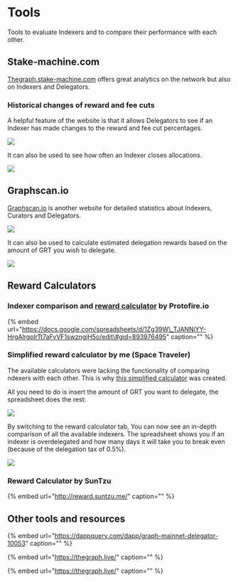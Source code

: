 # Tools

Tools to evaluate Indexers and to compare their performance with each other.

## Stake-machine.com

[Thegraph.stake-machine.com](https://thegraph.stake-machine.com/d/-3BUUtbMz/thegraph-overview?orgId=1&refresh=5m) offers great analytics on the network but also on Indexers and Delegators.

### Historical changes of reward and fee cuts

A helpful feature of the website is that it allows Delegators to see if an Indexer has made changes to the reward and fee cut percentages.

![](../../../../.gitbook/assets/2.jpg)

It can also be used to see how often an Indexer closes allocations.

![](../../../../.gitbook/assets/3%20%281%29.jpg)

## Graphscan.io

[Graphscan.io](https://graphscan.io/) is another website for detailed statistics about Indexers, Curators and Delegators.

![](../../../../.gitbook/assets/4.jpg)

It can also be used to calculate estimated delegation rewards based on the amount of GRT you wish to delegate.

![](../../../../.gitbook/assets/5.jpg)

## Reward Calculators

### Indexer comparison and [reward calculator](https://docs.google.com/spreadsheets/d/1Zg39W_TJANNiYY-HrgAlrgolrTt7aFvVF1swzngjH5o/edit#gid=893976495) by Protofire.io

{% embed url="https://docs.google.com/spreadsheets/d/1Zg39W\_TJANNiYY-HrgAlrgolrTt7aFvVF1swzngjH5o/edit\#gid=893976495" caption="" %}

### Simplified reward calculator by me \(Space Traveler\)

The available calculators were lacking the functionality of comparing ndexers with each other. This is why [this simplified calculator](https://docs.google.com/spreadsheets/d/1NYSCxmJFgrX4YINyg5c-jBWBa4UR5aTTi5xhhjTIEuk/edit#gid=1291056551) was created.

All you need to do is insert the amount of GRT you want to delegate, the spreadsheet does the rest:

![](../../../../.gitbook/assets/image.png)

By switching to the reward calculator tab, You can now see an in-depth comparison of all the available indexers. The spreadsheet shows you if an indexer is overdelegated and how many days it will take you to break even \(because of the delegation tax of 0.5%\).

![](../../../../.gitbook/assets/image%20%2811%29%20%282%29.png)

### Reward Calculator by SunTzu

{% embed url="http://reward.suntzu.me/" caption="" %}

## Other tools and resources

{% embed url="https://dappquery.com/dapp/graph-mainnet-delegator-10053" caption="" %}

{% embed url="https://thegraph.live/" caption="" %}

{% embed url="https://thegraph.live/" caption="" %}

